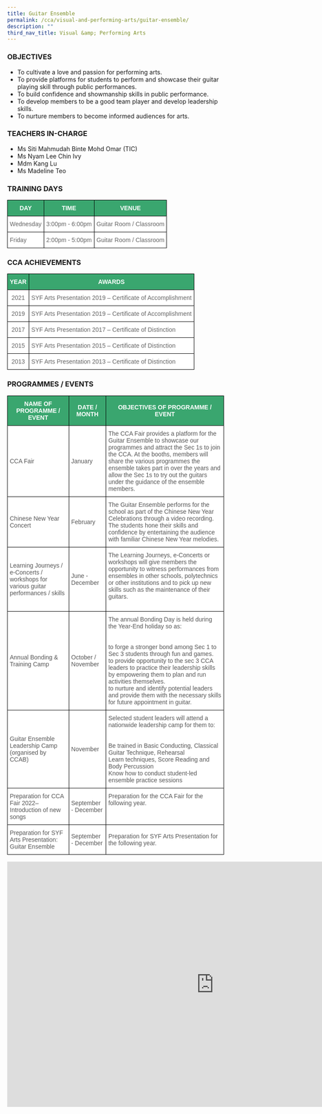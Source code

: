 ```yaml
---
title: Guitar Ensemble
permalink: /cca/visual-and-performing-arts/guitar-ensemble/
description: ""
third_nav_title: Visual &amp; Performing Arts
---
```

### OBJECTIVES

*   To cultivate a love and passion for performing arts.
*   To provide platforms for students to perform and showcase their guitar playing skill through public performances.
*   To build confidence and showmanship skills in public performance.
*   To develop members to be a good team player and develop leadership skills.
*   To nurture members to become informed audiences for arts.

  

### TEACHERS IN-CHARGE

*   Ms Siti Mahmudah Binte Mohd Omar (TIC)  
*   Ms Nyam Lee Chin Ivy
*   Mdm Kang Lu
*   Ms Madeline Teo

### TRAINING DAYS

<style type="text/css">
.tg  {border-collapse:collapse;border-spacing:0;}
.tg td{border-color:black;border-style:solid;border-width:1px;font-family:Arial, sans-serif;font-size:14px;
  overflow:hidden;padding:10px 5px;word-break:normal;}
.tg th{border-color:black;border-style:solid;border-width:1px;font-family:Arial, sans-serif;font-size:14px;
  font-weight:normal;overflow:hidden;padding:10px 5px;word-break:normal;}
.tg .tg-k0s0{background-color:#3AA66F;color:#FFF;font-weight:bold;text-align:center;vertical-align:middle}
.tg .tg-cmm0{background-color:#FFF;color:#666;text-align:left;vertical-align:top}
</style>
<table class="tg">
<thead>
  <tr>
    <th class="tg-k0s0"><span style="color:#FFF;background-color:#3AA66F">DAY</span></th>
    <th class="tg-k0s0"><span style="color:#FFF;background-color:#3AA66F">TIME</span></th>
    <th class="tg-k0s0"><span style="color:#FFF;background-color:#3AA66F">VENUE</span></th>
  </tr>
</thead>
<tbody>
  <tr>
    <td class="tg-cmm0">Wednesday</td>
    <td class="tg-cmm0">3:00pm - 6:00pm</td>
    <td class="tg-cmm0">Guitar Room / Classroom </td>
  </tr>
  <tr>
    <td class="tg-cmm0">Friday</td>
    <td class="tg-cmm0">2:00pm - 5:00pm</td>
    <td class="tg-cmm0">Guitar Room / Classroom </td>
  </tr>
</tbody>
</table>

### CCA ACHIEVEMENTS

<style type="text/css">
.tg  {border-collapse:collapse;border-spacing:0;}
.tg td{border-color:black;border-style:solid;border-width:1px;font-family:Arial, sans-serif;font-size:14px;
  overflow:hidden;padding:10px 5px;word-break:normal;}
.tg th{border-color:black;border-style:solid;border-width:1px;font-family:Arial, sans-serif;font-size:14px;
  font-weight:normal;overflow:hidden;padding:10px 5px;word-break:normal;}
.tg .tg-k0s0{background-color:#3AA66F;color:#FFF;font-weight:bold;text-align:center;vertical-align:middle}
.tg .tg-zqva{background-color:#FFF;color:#666;text-align:center;vertical-align:top}
.tg .tg-cmm0{background-color:#FFF;color:#666;text-align:left;vertical-align:top}
</style>
<table class="tg">
<thead>
  <tr>
    <th class="tg-k0s0"><span style="color:#FFF;background-color:#3AA66F">YEAR</span></th>
    <th class="tg-k0s0"><span style="color:#FFF;background-color:#3AA66F">AWARDS</span></th>
  </tr>
</thead>
<tbody>
  <tr>
    <td class="tg-zqva">2021</td>
    <td class="tg-cmm0">SYF Arts Presentation 2019 – Certificate of Accomplishment </td>
  </tr>
  <tr>
    <td class="tg-zqva">2019</td>
    <td class="tg-cmm0">SYF Arts Presentation 2019 – Certificate of Accomplishment<br></td>
  </tr>
  <tr>
    <td class="tg-zqva"><span style="color:#666"> 2017</span><span style="color:#222;background-color:#FFF"> </span></td>
    <td class="tg-cmm0">SYF Arts Presentation 2017 – Certificate of Distinction<br></td>
  </tr>
  <tr>
    <td class="tg-zqva">2015</td>
    <td class="tg-cmm0">SYF Arts Presentation 2015 – Certificate of Distinction</td>
  </tr>
  <tr>
    <td class="tg-zqva">2013</td>
    <td class="tg-cmm0">SYF Arts Presentation 2013 – Certificate of Distinction</td>
  </tr>
</tbody>
</table>

### PROGRAMMES / EVENTS

<style type="text/css">
.tg  {border-collapse:collapse;border-spacing:0;}
.tg td{border-color:black;border-style:solid;border-width:1px;font-family:Arial, sans-serif;font-size:14px;
  overflow:hidden;padding:10px 5px;word-break:normal;}
.tg th{border-color:black;border-style:solid;border-width:1px;font-family:Arial, sans-serif;font-size:14px;
  font-weight:normal;overflow:hidden;padding:10px 5px;word-break:normal;}
.tg .tg-k0s0{background-color:#3AA66F;color:#FFF;font-weight:bold;text-align:center;vertical-align:middle}
.tg .tg-mwz3{background-color:#FFF;color:#565656;text-align:left;vertical-align:middle}
.tg .tg-njgx{background-color:#FFF;color:#565656;text-align:left;vertical-align:top}
</style>
<table class="tg">
<thead>
  <tr>
    <th class="tg-k0s0"><span style="color:#FFF;background-color:#3AA66F">NAME OF PROGRAMME / EVENT</span></th>
    <th class="tg-k0s0"><span style="color:#FFF;background-color:#3AA66F">DATE / MONTH</span></th>
    <th class="tg-k0s0"><span style="color:#FFF;background-color:#3AA66F">OBJECTIVES OF PROGRAMME / EVENT</span></th>
  </tr>
</thead>
<tbody>
  <tr>
    <td class="tg-mwz3"><span style="color:#565656">CCA Fair</span></td>
    <td class="tg-mwz3"><span style="color:#565656">January</span></td>
    <td class="tg-mwz3"><span style="color:#565656">The CCA Fair provides a platform for the Guitar Ensemble to showcase our programmes and attract the Sec 1s to join the CCA. At the booths, members will share the various programmes the ensemble takes part in over the years and allow the Sec 1s to try out the guitars under the guidance of the ensemble members. </span></td>
  </tr>
  <tr>
    <td class="tg-mwz3"><span style="color:#565656">Chinese New Year Concert </span></td>
    <td class="tg-mwz3"><span style="color:#565656">February</span></td>
    <td class="tg-mwz3"><span style="color:#565656">The Guitar Ensemble performs for the school as part of the Chinese New Year Celebrations through a video recording. The students hone their skills and confidence by entertaining the audience with familiar Chinese New Year melodies.   </span><br></td>
  </tr>
  <tr>
    <td class="tg-mwz3"><span style="color:#565656">Learning Journeys / e-Concerts / workshops for various guitar performances / skills</span><br></td>
    <td class="tg-mwz3"><span style="color:#565656">June - December</span></td>
    <td class="tg-mwz3"><span style="color:#565656">The Learning Journeys, e-Concerts or workshops will give members the opportunity to witness performances from ensembles in other schools, polytechnics or other institutions and to pick up new skills such as the maintenance of their guitars.</span><br><br></td>
  </tr>
  <tr>
    <td class="tg-mwz3"><span style="color:#565656">Annual Bonding &amp; Training Camp</span></td>
    <td class="tg-mwz3"><span style="color:#565656">October / November</span></td>
    <td class="tg-mwz3"><span style="color:#565656">The annual Bonding Day is held during the Year-End holiday so as:</span><br><br><br>to forge a stronger bond among Sec 1 to Sec 3 students through fun and games.<br>to provide opportunity to the sec 3 CCA leaders to practice their leadership skills by empowering them to plan and run activities themselves. <br>to nurture and identify potential leaders and provide them with the necessary skills for future appointment in guitar.</td>
  </tr>
  <tr>
    <td class="tg-mwz3"><span style="color:#565656">Guitar Ensemble Leadership Camp (organised by CCAB) </span><br></td>
    <td class="tg-mwz3"><span style="color:#565656">November</span></td>
    <td class="tg-mwz3"><span style="color:#565656">Selected student leaders will attend a nationwide leadership camp for them to:</span><br><br><br>Be trained in Basic Conducting, Classical Guitar Technique, Rehearsal<br>Learn techniques, Score Reading and Body Percussion<br>Know how to conduct student-led ensemble practice sessions</td>
  </tr>
  <tr>
    <td class="tg-mwz3"><span style="color:#565656">Preparation for CCA Fair 2022– Introduction of new songs</span><br></td>
    <td class="tg-mwz3"><span style="color:#565656">September -  December</span></td>
    <td class="tg-njgx">Preparation for the CCA Fair for the following year. <br></td>
  </tr>
  <tr>
    <td class="tg-mwz3"><span style="color:#565656">Preparation for SYF Arts Presentation: Guitar Ensemble</span><br></td>
    <td class="tg-mwz3"><span style="color:#565656">September - December</span></td>
    <td class="tg-mwz3"><span style="color:#565656">Preparation for SYF Arts Presentation for the following year.</span></td>
  </tr>
</tbody>
</table>


<iframe src="https://docs.google.com/presentation/d/e/2PACX-1vTFaUeOV_zA0tZOd7TgpmQWbHqr3QhHWGJ3BCHvy38xUL5OBTUZcLV3LBzqivJOlt3p4AzmSLYT2KHJ/embed?start=true&amp;loop=true&amp;delayms=3000" frameborder="0" width="960" height="569" allowfullscreen="true"></iframe>